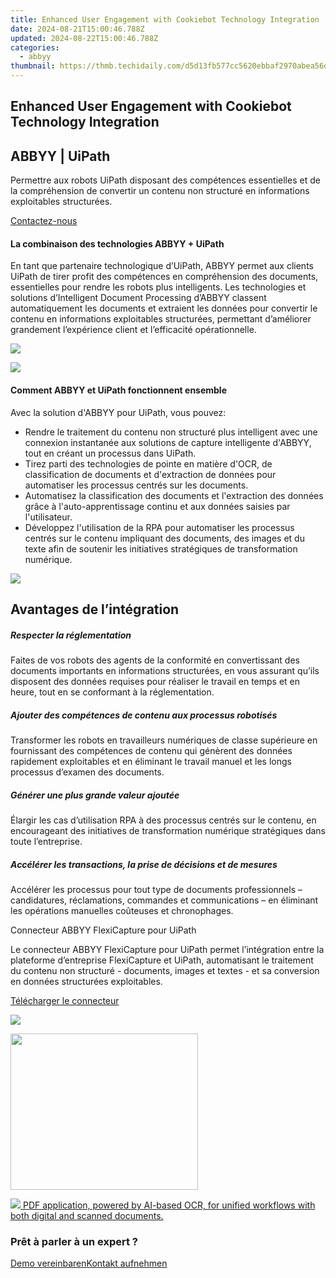 ```yaml
---
title: Enhanced User Engagement with Cookiebot Technology Integration
date: 2024-08-21T15:00:46.788Z
updated: 2024-08-22T15:00:46.788Z
categories:
  - abbyy
thumbnail: https://thmb.techidaily.com/d5d13fb577cc5620ebbaf2970abea56dace77d9e5a84a022ba162f616f0fcf69.png
---
```


## Enhanced User Engagement with Cookiebot Technology Integration

## 

## ABBYY | UiPath

Permettre aux robots UiPath disposant des compétences essentielles et de la compréhension de convertir un contenu non structuré en informations exploitables structurées.

[Contactez-nous](https://tools.techidaily.com/abbyy/products/)

#### La combinaison des technologies ABBYY + UiPath

En tant que partenaire technologique d’UiPath, ABBYY permet aux clients UiPath de tirer profit des compétences en compréhension des documents, essentielles pour rendre les robots plus intelligents. Les technologies et solutions d’Intelligent Document Processing d’ABBYY classent automatiquement les documents et extraient les données pour convertir le contenu en informations exploitables structurées, permettant d’améliorer grandement l’expérience client et l’efficacité opérationnelle.

![](https://content.abbyy.com/-/media/project/abbyy/abbyy/solutions/digital-onboarding/overview-image.jpg?h=716&iar=0&w=1272)

![](https://content.abbyy.com/-/media/project/abbyy/abbyy/solutions/digital-document-archiving/drawer-image.jpg?h=392&iar=0&w=696)

#### Comment ABBYY et UiPath fonctionnent ensemble

Avec la solution d'ABBYY pour UiPath, vous pouvez:

* Rendre le traitement du contenu non structuré plus intelligent avec une connexion instantanée aux solutions de capture intelligente d'ABBYY, tout en créant un processus dans UiPath.
* Tirez parti des technologies de pointe en matière d'OCR, de classification de documents et d'extraction de données pour automatiser les processus centrés sur les documents.
* Automatisez la classification des documents et l'extraction des données grâce à l'auto-apprentissage continu et aux données saisies par l'utilisateur.
* Développez l'utilisation de la RPA pour automatiser les processus centrés sur le contenu impliquant des documents, des images et du texte afin de soutenir les initiatives stratégiques de transformation numérique.

<!-- affiliate ads begin -->
<a href="https://shop.systoolsgroup.com/affiliate.php?ACCOUNT=SYSTOOBY&AFFILIATE=108875&PATH=https%3A%2F%2Fwww.systoolsgroup.com%3FAFFILIATE%3D108875%26RESOURCE%3DSysTools%2BSQL%2BRecovery"><img src="https://www.systoolsgroup.com/box/sql-recovery.png" border="0"></a>
<!-- affiliate ads end -->
## Avantages de l’intégration

##### Respecter la réglementation 

Faites de vos robots des agents de la conformité en convertissant des documents importants en informations structurées, en vous assurant qu’ils disposent des données requises pour réaliser le travail en temps et en heure, tout en se conformant à la réglementation.

##### Ajouter des compétences de contenu aux processus robotisés 

Transformer les robots en travailleurs numériques de classe supérieure en fournissant des compétences de contenu qui génèrent des données rapidement exploitables et en éliminant le travail manuel et les longs processus d’examen des documents.

##### Générer une plus grande valeur ajoutée 

Élargir les cas d’utilisation RPA à des processus centrés sur le contenu, en encourageant des initiatives de transformation numérique stratégiques dans toute l’entreprise.

##### Accélérer les transactions, la prise de décisions et de mesures 

Accélérer les processus pour tout type de documents professionnels – candidatures, réclamations, commandes et communications – en éliminant les opérations manuelles coûteuses et chronophages.

Connecteur ABBYY FlexiCapture pour UiPath 

Le connecteur ABBYY FlexiCapture pour UiPath permet l’intégration entre la plateforme d’entreprise FlexiCapture et UiPath, automatisant le traitement du contenu non structuré - documents, images et textes - et sa conversion en données structurées exploitables.

[Télécharger le connecteur](https://tools.techidaily.com/abbyy/products/)

![](https://content.abbyy.com/-/media/feature/basecomponents/clients/uipath_logo_rev_120px.png?h=43&iar=0&w=120)

<!-- affiliate ads begin -->
<a href="https://printrendy.pxf.io/c/5597632/1453721/17020" target="_top" id="1453721"><img src="//a.impactradius-go.com/display-ad/17020-1453721" border="0" alt="" width="300" height="250"/></a><img height="0" width="0" src="https://imp.pxf.io/i/5597632/1453721/17020" style="position:absolute;visibility:hidden;" border="0" />
<!-- affiliate ads end -->
<!-- affiliate ads begin -->
<a href="https://checkout.abbyy.com/order/checkout.php?PRODS=39254549&QTY=1&AFFILIATE=108875&CART=1"> <img src="https://secure.avangate.com/images/merchant/0e5fb5c76fca16adbee503c9aff393cd/products/8_FR-Badges-NEW-FR-Standard-16-WIN-200.png" border="0"> PDF application, powered by AI-based OCR, for unified workflows with both digital and scanned documents. </a>
<!-- affiliate ads end -->
### Prêt à parler à un expert ?

[Demo vereinbaren](https://tools.techidaily.com/abbyy/products/)[Kontakt aufnehmen](https://tools.techidaily.com/abbyy/products/)

<ins class="adsbygoogle"
     style="display:block"
     data-ad-format="autorelaxed"
     data-ad-client="ca-pub-7571918770474297"
     data-ad-slot="1223367746"></ins>



<ins class="adsbygoogle"
     style="display:block"
     data-ad-client="ca-pub-7571918770474297"
     data-ad-slot="8358498916"
     data-ad-format="auto"
     data-full-width-responsive="true"></ins>

